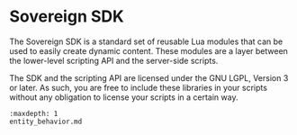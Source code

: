 # Sovereign SDK

The Sovereign SDK is a standard set of reusable Lua modules that can be used to easily create dynamic content. These modules are a layer between the lower-level scripting API and the server-side scripts.

The SDK and the scripting API are licensed under the GNU LGPL, Version 3 or later. As such, you are free to include these libraries in your scripts without any obligation to license your scripts in a certain way.

```{toctree}
:maxdepth: 1
entity_behavior.md
```
